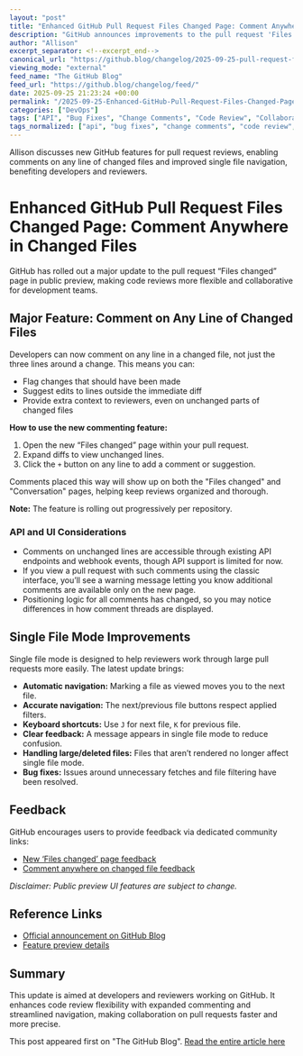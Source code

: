 ```yaml
---
layout: "post"
title: "Enhanced GitHub Pull Request Files Changed Page: Comment Anywhere in Changed Files"
description: "GitHub announces improvements to the pull request 'Files changed' page, now allowing users to comment on any line within changed files, not just near changes. The update introduces expanded commenting capability, refined single file mode navigation, and better keyboard shortcut support. API and UI considerations are outlined, with feedback channels open to users. The update aims to enhance collaboration and code review workflows for development teams."
author: "Allison"
excerpt_separator: <!--excerpt_end-->
canonical_url: "https://github.blog/changelog/2025-09-25-pull-request-files-changed-public-preview-now-supports-commenting-on-unchanged-lines"
viewing_mode: "external"
feed_name: "The GitHub Blog"
feed_url: "https://github.blog/changelog/feed/"
date: 2025-09-25 21:23:24 +00:00
permalink: "/2025-09-25-Enhanced-GitHub-Pull-Request-Files-Changed-Page-Comment-Anywhere-in-Changed-Files.html"
categories: ["DevOps"]
tags: ["API", "Bug Fixes", "Change Comments", "Code Review", "Collaboration", "Collaboration Tools", "Developer Workflow", "DevOps", "Diff Viewer", "Feature Preview", "Files Changed", "GitHub", "Improvement", "Keyboard Shortcuts", "Navigation", "News", "Pull Requests", "Single File Mode", "UI Enhancement"]
tags_normalized: ["api", "bug fixes", "change comments", "code review", "collaboration", "collaboration tools", "developer workflow", "devops", "diff viewer", "feature preview", "files changed", "github", "improvement", "keyboard shortcuts", "navigation", "news", "pull requests", "single file mode", "ui enhancement"]
---
```


Allison discusses new GitHub features for pull request reviews, enabling comments on any line of changed files and improved single file navigation, benefiting developers and reviewers.<!--excerpt_end-->

# Enhanced GitHub Pull Request Files Changed Page: Comment Anywhere in Changed Files

GitHub has rolled out a major update to the pull request “Files changed” page in public preview, making code reviews more flexible and collaborative for development teams.

## Major Feature: Comment on Any Line of Changed Files

Developers can now comment on any line in a changed file, not just the three lines around a change. This means you can:

- Flag changes that should have been made
- Suggest edits to lines outside the immediate diff
- Provide extra context to reviewers, even on unchanged parts of changed files

**How to use the new commenting feature:**

1. Open the new “Files changed” page within your pull request.
2. Expand diffs to view unchanged lines.
3. Click the `+` button on any line to add a comment or suggestion.

Comments placed this way will show up on both the "Files changed" and "Conversation" pages, helping keep reviews organized and thorough.

**Note:** The feature is rolling out progressively per repository.

### API and UI Considerations

- Comments on unchanged lines are accessible through existing API endpoints and webhook events, though API support is limited for now.
- If you view a pull request with such comments using the classic interface, you’ll see a warning message letting you know additional comments are available only on the new page.
- Positioning logic for all comments has changed, so you may notice differences in how comment threads are displayed.

## Single File Mode Improvements

Single file mode is designed to help reviewers work through large pull requests more easily. The latest update brings:

- **Automatic navigation:** Marking a file as viewed moves you to the next file.
- **Accurate navigation:** The next/previous file buttons respect applied filters.
- **Keyboard shortcuts:** Use `J` for next file, `K` for previous file.
- **Clear feedback:** A message appears in single file mode to reduce confusion.
- **Handling large/deleted files:** Files that aren’t rendered no longer affect single file mode.
- **Bug fixes:** Issues around unnecessary fetches and file filtering have been resolved.

## Feedback

GitHub encourages users to provide feedback via dedicated community links:

- [New ‘Files changed’ page feedback](https://gh.io/new-files-changed-feedback)
- [Comment anywhere on changed file feedback](https://gh.io/comment-any-line-feedback)

*Disclaimer: Public preview UI features are subject to change.*

## Reference Links

- [Official announcement on GitHub Blog](https://github.blog/changelog/2025-09-25-pull-request-files-changed-public-preview-now-supports-commenting-on-unchanged-lines)
- [Feature preview details](https://github.blog/changelog/2025-06-26-improved-pull-request-files-changed-experience-now-in-public-preview/)

## Summary

This update is aimed at developers and reviewers working on GitHub. It enhances code review flexibility with expanded commenting and streamlined navigation, making collaboration on pull requests faster and more precise.

This post appeared first on "The GitHub Blog". [Read the entire article here](https://github.blog/changelog/2025-09-25-pull-request-files-changed-public-preview-now-supports-commenting-on-unchanged-lines)
